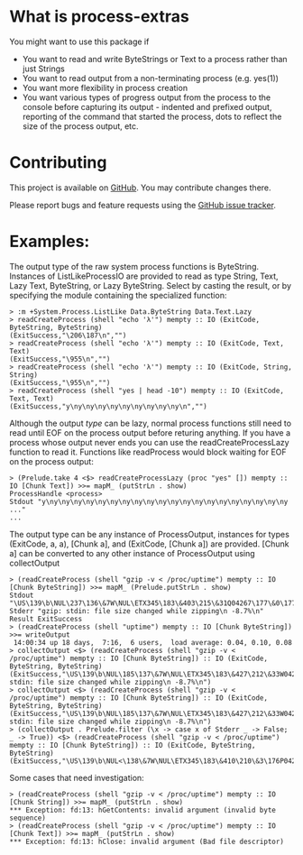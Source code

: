# What is process-extras

You might want to use this package if
 * You want to read and write ByteStrings or Text to a process rather
   than just Strings
 * You want to read output from a non-terminating process (e.g. yes(1))
 * You want more flexibility in process creation
 * You want various types of progress output from the process to the
   console before capturing its output - indented and prefixed output,
   reporting of the command that started the process, dots to reflect
   the size of the process output, etc.

# Contributing

This project is available on [GitHub](https://github.com/seereason/process-extras). You may contribute changes there.

Please report bugs and feature requests using the [GitHub issue tracker](https://github.com/seereason/process-extras/issues).

# Examples:

The output type of the raw system process functions is ByteString.
Instances of ListLikeProcessIO are provided to read as type String,
Text, Lazy Text, ByteString, or Lazy ByteString.  Select by casting
the result, or by specifying the module containing the specialized
function:

    > :m +System.Process.ListLike Data.ByteString Data.Text.Lazy
    > readCreateProcess (shell "echo 'λ'") mempty :: IO (ExitCode, ByteString, ByteString)
    (ExitSuccess,"\206\187\n","")
    > readCreateProcess (shell "echo 'λ'") mempty :: IO (ExitCode, Text, Text)
    (ExitSuccess,"\955\n","")
    > readCreateProcess (shell "echo 'λ'") mempty :: IO (ExitCode, String, String)
    (ExitSuccess,"\955\n","")
    > readCreateProcess (shell "yes | head -10") mempty :: IO (ExitCode, Text, Text)
    (ExitSuccess,"y\ny\ny\ny\ny\ny\ny\ny\ny\ny\n","")

Although the output *type* can be lazy, normal process functions still
need to read until EOF on the process output before returing anything.
If you have a process whose output never ends you can use the
readCreateProcessLazy function to read it.  Functions like readProcess
would block waiting for EOF on the process output:

    > (Prelude.take 4 <$> readCreateProcessLazy (proc "yes" []) mempty :: IO [Chunk Text]) >>= mapM_ (putStrLn . show)
    ProcessHandle <process>
    Stdout "y\ny\ny\ny\ny\ny\ny\ny\ny\ny\ny\ny\ny\ny\ny\ny\ny\ny\ny\ny\ny ..."
    ...

The output type can be any instance of ProcessOutput, instances for
types (ExitCode, a, a), [Chunk a], and (ExitCode, [Chunk a]) are
provided.  [Chunk a] can be converted to any other instance of
ProcessOutput using collectOutput

    > (readCreateProcess (shell "gzip -v < /proc/uptime") mempty :: IO [Chunk ByteString]) >>= mapM_ (Prelude.putStrLn . show)
    Stdout "\US\139\b\NUL\237\136\&7W\NUL\ETX345\183\&403\215\&31Q04267\177\&0\177\212\&33\225\STX\NUL_\169\142\178\ETB\NUL\NUL\NUL"
    Stderr "gzip: stdin: file size changed while zipping\n -8.7%\n"
    Result ExitSuccess
    > (readCreateProcess (shell "uptime") mempty :: IO [Chunk ByteString]) >>= writeOutput
     14:00:34 up 18 days,  7:16,  6 users,  load average: 0.04, 0.10, 0.08
    > collectOutput <$> (readCreateProcess (shell "gzip -v < /proc/uptime") mempty :: IO [Chunk ByteString]) :: IO (ExitCode, ByteString, ByteString)
    (ExitSuccess,"\US\139\b\NUL\185\137\&7W\NUL\ETX345\183\&427\212\&33W0426731\177\208\&35\225\STX\NUL\237\192\CAN\224\ETB\NUL\NUL\NUL","gzip: stdin: file size changed while zipping\n -8.7%\n")
    > collectOutput <$> (readCreateProcess (shell "gzip -v < /proc/uptime") mempty :: IO [Chunk ByteString]) :: IO (ExitCode, ByteString, ByteString)
    (ExitSuccess,"\US\139\b\NUL\185\137\&7W\NUL\ETX345\183\&427\212\&33W0426731\177\208\&35\225\STX\NUL\237\192\CAN\224\ETB\NUL\NUL\NUL","gzip: stdin: file size changed while zipping\n -8.7%\n")
    > (collectOutput . Prelude.filter (\x -> case x of Stderr _ -> False; _ -> True)) <$> (readCreateProcess (shell "gzip -v < /proc/uptime") mempty :: IO [Chunk ByteString]) :: IO (ExitCode, ByteString, ByteString)
    (ExitSuccess,"\US\139\b\NUL<\138\&7W\NUL\ETX345\183\&410\210\&3\176P04267713\213\&37\224\STX\NULT\142\EOT\165\ETB\NUL\NUL\NUL","")

Some cases that need investigation:

    > (readCreateProcess (shell "gzip -v < /proc/uptime") mempty :: IO [Chunk String]) >>= mapM_ (putStrLn . show)
    *** Exception: fd:13: hGetContents: invalid argument (invalid byte sequence)
    > (readCreateProcess (shell "gzip -v < /proc/uptime") mempty :: IO [Chunk Text]) >>= mapM_ (putStrLn . show)
    *** Exception: fd:13: hClose: invalid argument (Bad file descriptor)
